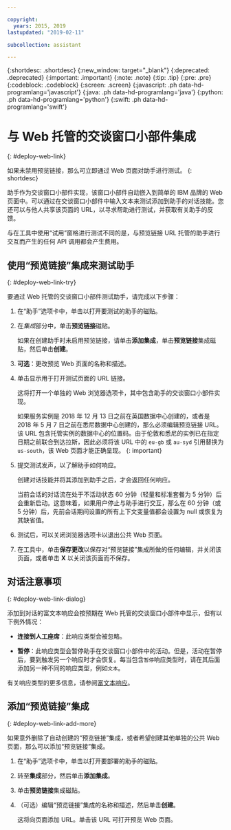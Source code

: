 ```yaml
---

copyright:
  years: 2015, 2019
lastupdated: "2019-02-11"

subcollection: assistant

---
```


{:shortdesc: .shortdesc}
{:new_window: target="_blank"}
{:deprecated: .deprecated}
{:important: .important}
{:note: .note}
{:tip: .tip}
{:pre: .pre}
{:codeblock: .codeblock}
{:screen: .screen}
{:javascript: .ph data-hd-programlang='javascript'}
{:java: .ph data-hd-programlang='java'}
{:python: .ph data-hd-programlang='python'}
{:swift: .ph data-hd-programlang='swift'}

# 与 Web 托管的交谈窗口小部件集成
{: #deploy-web-link}

如果未禁用预览链接，那么可立即通过 Web 页面对助手进行测试。
{: shortdesc}

助手作为交谈窗口小部件实现，该窗口小部件自动嵌入到简单的 IBM 品牌的 Web 页面中。可以通过在交谈窗口小部件中输入文本来测试添加到助手的对话技能。您还可以与他人共享该页面的 URL，以寻求帮助进行测试，并获取有关助手的反馈。

与在工具中使用“试用”窗格进行测试不同的是，与预览链接 URL 托管的助手进行交互而产生的任何 API 调用都会产生费用。

## 使用“预览链接”集成来测试助手
{: #deploy-web-link-try}

要通过 Web 托管的交谈窗口小部件测试助手，请完成以下步骤：

1.  在“助手”选项卡中，单击以打开要测试的助手的磁贴。

1.  在*集成*部分中，单击**预览链接**磁贴。

    如果在创建助手时未启用预览链接，请单击**添加集成**，单击**预览链接**集成磁贴，然后单击**创建**。

1.  **可选**：更改预览 Web 页面的名称和描述。

1.  单击显示用于打开测试页面的 URL 链接。

    这将打开一个单独的 Web 浏览器选项卡，其中包含助手的交谈窗口小部件实现。

    如果服务实例是 2018 年 12 月 13 日之前在英国数据中心创建的，或者是 2018 年 5 月 7 日之前在悉尼数据中心创建的，那么必须编辑预览链接 URL。该 URL 包含托管实例的数据中心的位置码。由于伦敦和悉尼的实例已在指定日期之前联合到达拉斯，因此必须将该 URL 中的 `eu-gb` 或 `au-syd` 引用替换为 `us-south`，该 Web 页面才能正确呈现。
    {: important}

1.  提交测试发声，以了解助手如何响应。

    创建对话技能并将其添加到助手之后，才会返回任何响应。

    当前会话的对话流在处于不活动状态 60 分钟（轻量和标准套餐为 5 分钟）后会重新启动。这意味着，如果用户停止与助手进行交互，那么在 60 分钟（或 5 分钟）后，先前会话期间设置的所有上下文变量值都会设置为 null 或恢复为其缺省值。

1.  测试后，可以关闭浏览器选项卡以退出公共 Web 页面。

1.  在工具中，单击**保存更改**以保存对“预览链接”集成所做的任何编辑，并关闭该页面，或者单击 **X** 以关闭该页面而不保存。

## 对话注意事项
{: #deploy-web-link-dialog}

添加到对话的富文本响应会按预期在 Web 托管的交谈窗口小部件中显示，但有以下例外情况：

- **连接到人工座席**：此响应类型会被忽略。

- **暂停**：此响应类型会暂停助手在交谈窗口小部件中的活动。但是，活动在暂停后，要到触发另一个响应时才会恢复。每当包含`暂停`响应类型时，请在其后面添加另一种不同的响应类型，例如`文本`。

有关响应类型的更多信息，请参阅[富文本响应](/docs/services/assistant?topic=assistant-dialog-overview#dialog-overview-multimedia)。

## 添加“预览链接”集成
{: #deploy-web-link-add-more}

如果意外删除了自动创建的“预览链接”集成，或者希望创建其他单独的公共 Web 页面，那么可以添加“预览链接”集成。

1.  在“助手”选项卡中，单击以打开要部署的助手的磁贴。

1.  转至**集成**部分，然后单击**添加集成**。

1.  单击**预览链接**集成磁贴。

1.  （可选）编辑“预览链接”集成的名称和描述，然后单击**创建**。

    这将向页面添加 URL。单击该 URL 可打开预览 Web 页面。
